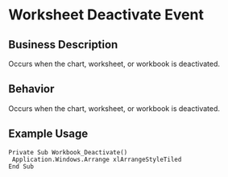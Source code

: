 # Worksheet Deactivate Event

## Business Description
Occurs when the chart, worksheet, or workbook is deactivated.

## Behavior
Occurs when the chart, worksheet, or workbook is deactivated.

## Example Usage
```vba
Private Sub Workbook_Deactivate() 
 Application.Windows.Arrange xlArrangeStyleTiled 
End Sub
```